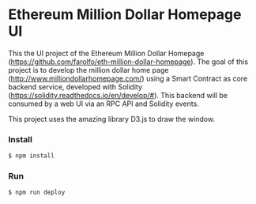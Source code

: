 Ethereum Million Dollar Homepage UI
=====================

This the UI project of the Ethereum Million Dollar Homepage (https://github.com/farolfo/eth-million-dollar-homepage).
The goal of this project is to develop the million dollar home page (http://www.milliondollarhomepage.com/) using a Smart Contract as core backend service, developed with Solidity (https://solidity.readthedocs.io/en/develop/#). This backend will be consumed by a web UI via an RPC API and Solidity events.

This project uses the amazing library D3.js to draw the window.

### Install

```bash
$ npm install
```

### Run

```bash
$ npm run deploy
```